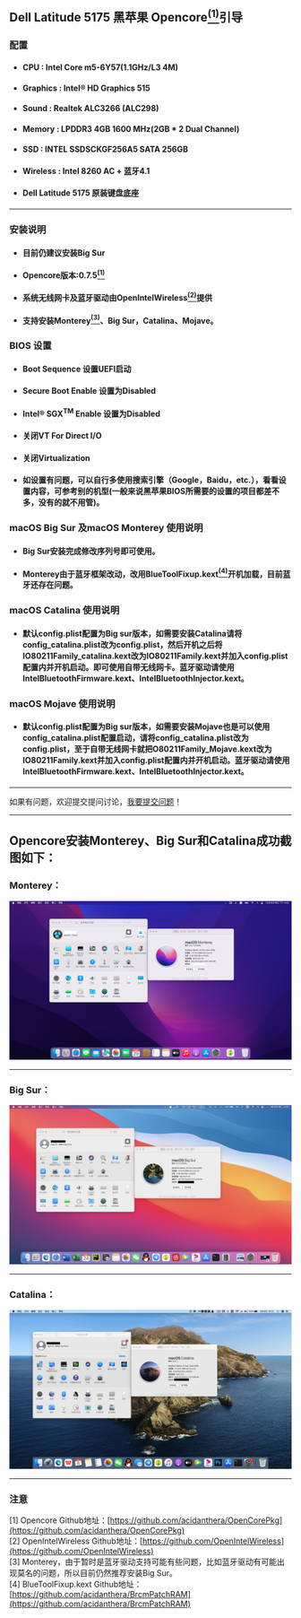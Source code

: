 ## Dell Latitude 5175 黑苹果 Opencore[<sup>(1)</sup>](#zhuyi)引导

### 配置
- #### CPU : Intel Core m5-6Y57(1.1GHz/L3 4M)
- #### Graphics : Intel® HD Graphics 515 
- #### Sound : Realtek ALC3266 (ALC298)
- #### Memory : LPDDR3 4GB 1600 MHz(2GB * 2 Dual Channel)
- #### SSD : INTEL SSDSCKGF256A5 SATA 256GB 
- #### Wireless : Intel 8260 AC + 蓝牙4.1
- #### Dell Latitude 5175 原装键盘底座
***
### 安装说明
- #### 目前仍建议安装Big Sur
- #### Opencore版本:0.7.5[<sup>(1)</sup>](#zhuyi)
- #### 系统无线网卡及蓝牙驱动由OpenIntelWireless[<sup>(2)</sup>](#zhuyi)提供
- #### 支持安装Monterey[<sup>(3)</sup>](#zhuyi)、Big Sur，Catalina、Mojave。
### BIOS 设置
- #### Boot Sequence 设置UEFI启动
- #### Secure Boot Enable 设置为Disabled
- #### Intel® SGX<sup>TM</sup> Enable 设置为Disabled
- #### 关闭VT For Direct I/O
- #### 关闭Virtualization
- #### 如设置有问题，可以自行多使用搜索引擎（Google，Baidu，etc.），看看设置内容，可参考别的机型(一般来说黑苹果BIOS所需要的设置的项目都差不多，没有的就不用管)。
### macOS Big Sur 及macOS Monterey 使用说明
- #### Big Sur安装完成修改序列号即可使用。
- #### Monterey由于蓝牙框架改动，改用BlueToolFixup.kext[<sup>(4)</sup>](#zhuyi)开机加载，目前蓝牙还存在问题。
### macOS Catalina 使用说明
- #### 默认config.plist配置为Big sur版本，如需要安装Catalina请将config_catalina.plist改为config.plist，然后开机之后将IO80211Family_catalina.kext改为IO80211Family.kext并加入config.plist配置内并开机启动。即可使用自带无线网卡。蓝牙驱动请使用IntelBluetoothFirmware.kext、IntelBluetoothInjector.kext。
### macOS Mojave 使用说明
- #### 默认config.plist配置为Big sur版本，如需要安装Mojave也是可以使用config_catalina.plist配置启动，请将config_catalina.plist改为config.plist，至于自带无线网卡就把O80211Family_Mojave.kext改为IO80211Family.kext并加入config.plist配置内并开机启动。蓝牙驱动请使用IntelBluetoothFirmware.kext、IntelBluetoothInjector.kext。
***
如果有问题，欢迎提交提问讨论，[我要提交问题](https://github.com/Shaw-fung/dell-5175-efi-opencore-oc/issues/new)！
***
## Opencore安装Monterey、Big Sur和Catalina成功截图如下：
### Monterey：
![avatar](https://github.com/Shaw-fung/dell-5175-efi-opencore-oc/blob/main/Monterey.png?raw=true)
***
### Big Sur：
![avatar](https://github.com/Shaw-fung/dell-5175-efi-opencore-oc/blob/main/Big%20Sur.png?raw=true)
***
### Catalina：
![avatar](https://github.com/Shaw-fung/dell-5175-efi-opencore-oc/blob/main/Catalina.png?raw=true)

***
<div id="zhuyi"></div>

### 注意
[1] Opencore Github地址：[https://github.com/acidanthera/OpenCorePkg](https://github.com/acidanthera/OpenCorePkg)  
[2] OpenIntelWireless Github地址：[https://github.com/OpenIntelWireless](https://github.com/OpenIntelWireless)  
[3] Monterey，由于暂时是蓝牙驱动支持可能有些问题，比如蓝牙驱动有可能出现莫名的问题，所以目前仍然推荐安装Big Sur。  
[4] BlueToolFixup.kext Github地址：[https://github.com/acidanthera/BrcmPatchRAM](https://github.com/acidanthera/BrcmPatchRAM)  
